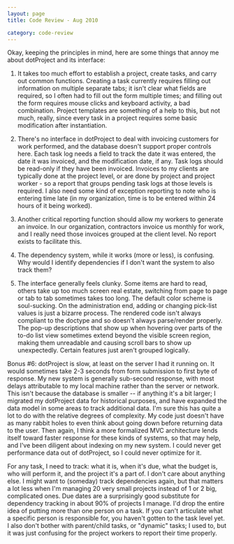 ```yaml
---
layout: page
title: Code Review - Aug 2010

category: code-review
---
```


Okay, keeping the principles in mind, here are some things that annoy me about dotProject and its interface:

1. It takes too much effort to establish a project, create tasks, and carry out common functions.  Creating a task currently requires filling out information on multiple separate tabs; it isn't clear what fields are required, so I often had to fill out the form multiple times; and filling out the form requires mouse clicks and keyboard activity, a bad combination.  Project templates are something of a help to this, but not much, really, since every task in a project requires some basic modification after instantiation.

2. There's no interface in dotProject to deal with invoicing customers for work performed, and the database doesn't support proper controls here.  Each task log needs a field to track the date it was entered, the date it was invoiced, and the modification date, if any.  Task logs should be read-only if they have been invoiced.  Invoices to my clients are typically done at the project level, or are done by project and project worker - so a report that groups pending task logs at those levels is required.  I also need some kind of exception reporting to note who is entering time late (in my organization, time is to be entered within 24 hours of it being worked).

3. Another critical reporting function should allow my workers to generate an invoice.  In our organization, contractors invoice us monthly for work, and I really need those invoices grouped at the client level.  No report exists to facilitate this.

4. The dependency system, while it works (more or less), is confusing.  Why would I identify dependencies if I don't want the system to also track them?

5. The interface generally feels clunky.  Some items are hard to read, others take up too much screen real estate, switching from page to page or tab to tab sometimes takes too long.  The default color scheme is soul-sucking.  On the administration end, adding or changing pick-list values is just a bizarre process.  The rendered code isn't always compliant to the doctype and so doesn't always parse/render properly.  The pop-up descriptions that show up when hovering over parts of the to-do list view sometimes extend beyond the visible screen region, making them unreadable and causing scroll bars to show up unexpectedly.  Certain features just aren't grouped logically.

Bonus #6: dotProject is slow, at least on the server I had it running on.  It would sometimes take 2-3 seconds from form submission to first byte of response.  My new system is generally sub-second response, with most delays attributable to my local machine rather than the server or network.  This isn't because the database is smaller -- if anything it's a bit larger; I migrated my dotProject data for historical purposes, and have expanded the data model in some areas to track additional data.  I'm sure this has quite a lot to do with the relative degrees of complexity.  My code just doesn't have as many rabbit holes to even think about going down before returning data to the user.  Then again, I think a more formalized MVC architecture lends itself toward faster response for these kinds of systems, so that may help, and I've been diligent about indexing on my new system.  I could never get performance data out of dotProject, so I could never optimize for it.

For any task, I need to track: what it is, when it's due, what the budget is, who will perform it, and the project it's a part of.  I don't care about anything else.  I might want to (someday) track dependencies again, but that matters a lot less when I'm managing 20 very small projects instead of 1 or 2 big, complicated ones.  Due dates are a surprisingly good substitute for dependency tracking in about 90% of projects I manage.  I'd drop the entire idea of putting more than one person on a task.  If you can't articulate what a specific person is responsible for, you haven't gotten to the task level yet.  I also don't bother with parent/child tasks, or "dynamic" tasks; I used to, but it was just confusing for the project workers to report their time properly.